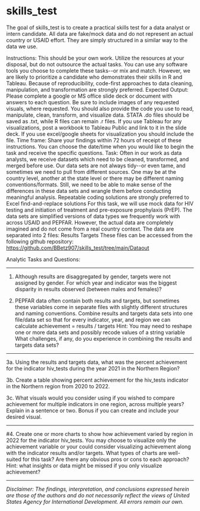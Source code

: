 
# skills_test

<!-- badges: start -->
<!-- badges: end -->

The goal of skills_test is to create a practical skills test for a data analyst or intern candidate. All data are fake/mock data and do not represent an actual country or USAID effort. They are simply structured in a similar way to the data we use.


Instructions: This should be your own work. Utilize the resources at your disposal, but do not outsource the actual tasks. 
You can use any software tools you choose to complete these tasks--or mix and match. However, we are likely to prioritize a candidate who demonstrates their skills in R and Tableau. Because of reproducibility, code-first approaches to data cleaning, manipulation, and transformation are strongly preferred.
Expected Output: Please complete a google or MS office slide deck or document with answers to each question. Be sure to include images of any requested visuals, where requested. 
You should also provide the code you use to read, manipulate, clean, transform, and visualize data. STATA .do files should be saved as .txt, while R files can remain .r files. If you use Tableau for any visualizations, post a workbook to Tableau Public and link to it in the slide deck. If you use excel/google sheets for visualization you should include the file. 
Time frame: Share your findings within 72 hours of receipt of these instructions. You can choose the date/time when you would like to begin the task and receive the specific questions.
Task: Often in our work as data analysts, we receive datasets which need to be cleaned, transformed, and merged before use. Our data sets are not always tidy--or even tame, and sometimes we need to pull from different sources. One may be at the country level, another at the state level or there may be different naming conventions/formats. Still, we need to be able to make sense of the differences in these data sets and wrangle them before conducting meaningful analysis. Repeatable coding solutions are strongly preferred to Excel find-and-replace solutions
For this task, we will use mock data for HIV testing and initiation of treatment and pre-exposure prophylaxis (PrEP). The data sets are simplified versions of data types we frequently work with across USAID and PEPFAR. However, the actual data are completely imagined and do not come from a real country context. The data are separated into 2 files:
Results
Targets
These files can be accessed from the following github repository: https://github.com/BBetz907/skills_test/tree/main/Dataout

Analytic Tasks and Questions:
____________________________________________________________________________
1. Although results are disaggregated by gender, targets were not assigned by gender. For which year and indicator was the biggest disparity in results observed (between males and females)? 

2. PEPFAR data often contain both results and targets, but sometimes these variables come in separate files with slightly different structures and naming conventions. Combine results and targets data sets into one file/data set so that for every indicator, year, and region we can calculate 
achievement = results / targets
Hint: You may need to reshape one or more data sets and possibly recode values of a string variable
What challenges, if any, do you experience in combining the results and targets data sets? 
____________________________________________________________________________
3a. Using the results and targets data, what was the percent achievement for the indicator hiv_tests during the year 2021 in the Northern Region? 

3b. Create a table showing percent achievement for the hiv_tests indicator in the Northern region from 2020 to 2022.

3c. What visuals would you consider using if you wished to compare achievement for multiple indicators in one region, across multiple years? Explain in a sentence or two. Bonus if you can create and include your desired visual.

____________________________________________________________________________
#4. Create one or more charts to show how achievement varied by region in 2022 for the indicator hiv_tests.
You may choose to visualize only the achievement variable or your could consider visualizing achievement along with the indicator results and/or targets. What types of charts are well-suited for this task? Are there any obvious pros or cons to each approach? 
Hint: what insights or data might be missed if you only visualize achievement?



---

*Disclaimer: The findings, interpretation, and conclusions expressed herein are those of the authors and do not necessarily reflect the views of United States Agency for International Development. All errors remain our own.*
